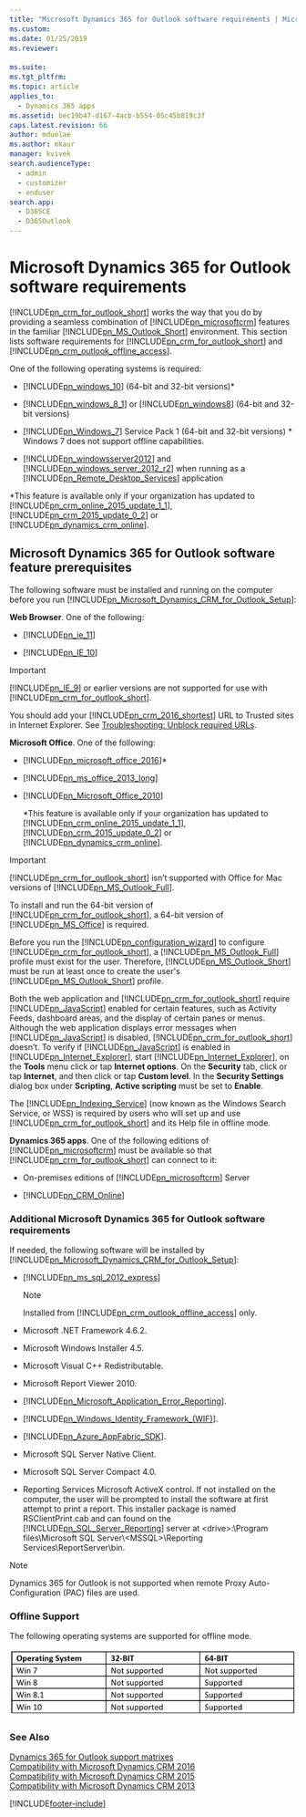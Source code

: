 ```yaml
---
title: "Microsoft Dynamics 365 for Outlook software requirements | MicrosoftDocs"
ms.custom: 
ms.date: 01/25/2019
ms.reviewer: 

ms.suite: 
ms.tgt_pltfrm: 
ms.topic: article
applies_to: 
  - Dynamics 365 apps 
ms.assetid: bec19b47-d167-4acb-b554-05c45b819c3f
caps.latest.revision: 66
author: mduelae
ms.author: mkaur
manager: kvivek
search.audienceType: 
  - admin
  - customizer
  - enduser
search.app: 
  - D365CE
  - D365Outlook
---
```

# Microsoft Dynamics 365 for Outlook software requirements
[!INCLUDE[pn_crm_for_outlook_short](../../includes/pn-crm-for-outlook-short.md)] works the way that you do by providing a seamless combination of [!INCLUDE[pn_microsoftcrm](../../includes/pn-microsoftcrm.md)] features in the familiar [!INCLUDE[pn_MS_Outlook_Short](../../includes/pn-ms-outlook-short.md)] environment. This section lists software requirements for [!INCLUDE[pn_crm_for_outlook_short](../../includes/pn-crm-for-outlook-short.md)] and [!INCLUDE[pn_crm_outlook_offline_access](../../includes/pn-crm-outlook-offline-access.md)].  
  
 One of the following operating systems is required:  
  
- [!INCLUDE[pn_windows_10](../../includes/pn-windows-10.md)] (64-bit and 32-bit versions)*  
  
- [!INCLUDE[pn_windows_8_1](../../includes/pn-windows-8-1.md)] or [!INCLUDE[pn_windows8](../../includes/pn-windows8.md)] (64-bit and 32-bit versions)  
  
- [!INCLUDE[pn_Windows_7](../../includes/pn-windows-7.md)] Service Pack 1 (64-bit and 32-bit versions) * Windows 7 does not support offline capabilities.
  
- [!INCLUDE[pn_windowsserver2012](../../includes/pn-windowsserver2012.md)] and [!INCLUDE[pn_windows_server_2012_r2](../../includes/pn-windows-server-2012-r2.md)] when running as a [!INCLUDE[pn_Remote_Desktop_Services](../../includes/pn-remote-desktop-services.md)] application  
  
*This feature is available only if your organization has updated to [!INCLUDE[pn_crm_online_2015_update_1_1](../../includes/pn-crm-online-2015-update-1-1.md)], [!INCLUDE[pn_crm_2015_update_0_2](../../includes/pn-crm-2015-update-0-2.md)] or [!INCLUDE[pn_dynamics_crm_online](../../includes/pn-dynamics-crm-online.md)].  
  
<a name="BMK_OC_software_prereqs"></a>   
## Microsoft Dynamics 365 for Outlook software feature prerequisites  
 The following software must be installed and running on the computer before you run [!INCLUDE[pn_Microsoft_Dynamics_CRM_for_Outlook_Setup](../../includes/pn-microsoft-dynamics-crm-for-outlook-setup.md)]:  
  
 **Web Browser**. One of the following: 
  
- [!INCLUDE[pn_ie_11](../../includes/pn-ie-11.md)]  
  
- [!INCLUDE[pn_IE_10](../../includes/pn-ie-10.md)]  
  
> [!IMPORTANT]
>  [!INCLUDE[pn_IE_9](../../includes/pn-ie-9.md)] or earlier versions are not supported for use with [!INCLUDE[pn_crm_for_outlook_short](../../includes/pn-crm-for-outlook-short.md)].  
> 
>  You should add your [!INCLUDE[pn_crm_2016_shortest](../../includes/pn-crm-2016-shortest.md)] URL to Trusted sites in Internet Explorer. See [Troubleshooting: Unblock required URLs](/power-platform/admin/troubleshooting-unblock-urls-required). 
  
 **Microsoft Office**. One of the following:  
  
- [!INCLUDE[pn_microsoft_office_2016](../../includes/pn-microsoft-office-2016.md)]*  
  
- [!INCLUDE[pn_ms_office_2013_long](../../includes/pn-ms-office-2013-long.md)]  
  
- [!INCLUDE[pn_Microsoft_Office_2010](../../includes/pn-microsoft-office-2010.md)]  
  
  *This feature is available only if your organization has updated to [!INCLUDE[pn_crm_online_2015_update_1_1](../../includes/pn-crm-online-2015-update-1-1.md)], [!INCLUDE[pn_crm_2015_update_0_2](../../includes/pn-crm-2015-update-0-2.md)] or [!INCLUDE[pn_dynamics_crm_online](../../includes/pn-dynamics-crm-online.md)].  
  
> [!IMPORTANT]
>  [!INCLUDE[pn_crm_for_outlook_short](../../includes/pn-crm-for-outlook-short.md)] isn’t supported with Office for Mac versions of [!INCLUDE[pn_MS_Outlook_Full](../../includes/pn-ms-outlook-full.md)].  
> 
>  To install and run the 64-bit version of [!INCLUDE[pn_crm_for_outlook_short](../../includes/pn-crm-for-outlook-short.md)], a 64-bit version of [!INCLUDE[pn_MS_Office](../../includes/pn-ms-office.md)] is required.  
> 
>  Before you run the [!INCLUDE[pn_configuration_wizard](../../includes/pn-configuration-wizard.md)] to configure [!INCLUDE[pn_crm_for_outlook_short](../../includes/pn-crm-for-outlook-short.md)], a [!INCLUDE[pn_MS_Outlook_Full](../../includes/pn-ms-outlook-full.md)] profile must exist for the user. Therefore, [!INCLUDE[pn_MS_Outlook_Short](../../includes/pn-ms-outlook-short.md)] must be run at least once to create the user's [!INCLUDE[pn_MS_Outlook_Short](../../includes/pn-ms-outlook-short.md)] profile.  
> 
>  Both the web application and [!INCLUDE[pn_crm_for_outlook_short](../../includes/pn-crm-for-outlook-short.md)] require [!INCLUDE[pn_JavaScript](../../includes/pn-javascript.md)] enabled for certain features, such as Activity Feeds, dashboard areas, and the display of certain panes or menus. Although the web application displays error messages when [!INCLUDE[pn_JavaScript](../../includes/pn-javascript.md)] is disabled, [!INCLUDE[pn_crm_for_outlook_short](../../includes/pn-crm-for-outlook-short.md)] doesn’t. To verify if [!INCLUDE[pn_JavaScript](../../includes/pn-javascript.md)] is enabled in [!INCLUDE[pn_Internet_Explorer](../../includes/pn-internet-explorer.md)], start [!INCLUDE[pn_Internet_Explorer](../../includes/pn-internet-explorer.md)], on the **Tools** menu click or tap **Internet options**. On the **Security** tab, click or tap **Internet**, and then click or tap **Custom level**. In the **Security Settings** dialog box under **Scripting**, **Active scripting** must be set to **Enable**.  
> 
>  The [!INCLUDE[pn_Indexing_Service](../../includes/pn-indexing-service.md)] (now known as the Windows Search Service, or WSS) is required by users who will set up and use [!INCLUDE[pn_crm_for_outlook_short](../../includes/pn-crm-for-outlook-short.md)] and its Help file in offline mode.  
  
 **Dynamics 365 apps**. One of the following editions of [!INCLUDE[pn_microsoftcrm](../../includes/pn-microsoftcrm.md)] must be available so that [!INCLUDE[pn_crm_for_outlook_short](../../includes/pn-crm-for-outlook-short.md)] can connect to it:  
  
- On-premises editions of [!INCLUDE[pn_microsoftcrm](../../includes/pn-microsoftcrm.md)] Server  
  
- [!INCLUDE[pn_CRM_Online](../../includes/pn-crm-online.md)]  
  
<a name="BKMK_OC_additional_reqs"></a>   
### Additional Microsoft Dynamics 365 for Outlook software requirements  
 If needed, the following software will be installed by [!INCLUDE[pn_Microsoft_Dynamics_CRM_for_Outlook_Setup](../../includes/pn-microsoft-dynamics-crm-for-outlook-setup.md)]:  
  
- [!INCLUDE[pn_ms_sql_2012_express](../../includes/pn-ms-sql-2012-express.md)]  
  
  > [!NOTE]
  >  Installed from [!INCLUDE[pn_crm_outlook_offline_access](../../includes/pn-crm-outlook-offline-access.md)] only.  
  
- Microsoft .NET Framework 4.6.2.  
  
- Microsoft Windows Installer 4.5.  
  
- Microsoft Visual C++ Redistributable.  
  
- Microsoft Report Viewer 2010.  
  
- [!INCLUDE[pn_Microsoft_Application_Error_Reporting](../../includes/pn-microsoft-application-error-reporting.md)].  
  
- [!INCLUDE[pn_Windows_Identity_Framework_(WIF)](../../includes/pn-windows-identity-framework-wif.md)].  
  
- [!INCLUDE[pn_Azure_AppFabric_SDK](../../includes/pn-azure-appfabric-sdk.md)].  
  
- Microsoft SQL Server Native Client.  
  
- Microsoft SQL Server Compact 4.0.  
  
- Reporting Services Microsoft ActiveX control. If not installed on the computer, the user will be prompted to install the software at first attempt to print a report. This installer package is named RSClientPrint.cab and can found on the [!INCLUDE[pn_SQL_Server_Reporting](../../includes/pn-sql-server-reporting.md)] server at \<drive>:\Program files\Microsoft SQL Server\\<MSSQL\>\Reporting Services\ReportServer\bin.  

 > [!NOTE]
  >  Dynamics 365 for Outlook is not supported when remote Proxy Auto-Configuration (PAC) files are used.

### Offline Support

The following operating systems are supported for offline mode.

 ![Offline Support.](../media/OfflineSupport.PNG "Offline Support") 

  
### See Also  
 [Dynamics 365 for Outlook support matrixes](support.md)   
 [Compatibility with Microsoft Dynamics CRM 2016](https://support.microsoft.com/kb/3124955)   
 [Compatibility with Microsoft Dynamics CRM 2015](https://support.microsoft.com/kb/3018360)   
 [Compatibility with Microsoft Dynamics CRM 2013](https://support.microsoft.com/kb/3005167)


[!INCLUDE[footer-include](../../includes/footer-banner.md)]